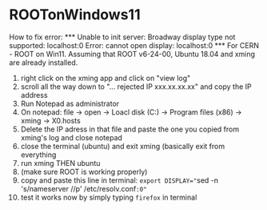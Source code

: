 # ROOTonWindows11
How to fix  error: 
*** Unable to init server: Broadway display type not supported: localhost:0 Error: cannot open display: localhost:0  ***
For CERN - ROOT on Win11. 
Assuming that ROOT v6-24-00, Ubuntu 18.04 and xming are already installed.

1. right click on the xming app and click on "view log"
2. scroll all the way down to "... rejected IP xxx.xx.xx.xx" and copy the IP address
3. Run Notepad as administrator
4. On notepad: file -> open -> Loacl disk (C:) -> Program files (x86) -> xming -> X0.hosts
5. Delete the IP adress in that file and paste the one you copied from xming's log and close notepad
6. close the terminal (ubuntu) and exit xming (basically exit from everything 
7. run xming THEN ubuntu
8. (make sure ROOT is working properly)
9. copy and paste this line in terminal:
    `export DISPLAY="`sed -n 's/nameserver //p' /etc/resolv.conf`:0"`
10. test it works now by simply typing 
    `firefox` 
    in terminal
